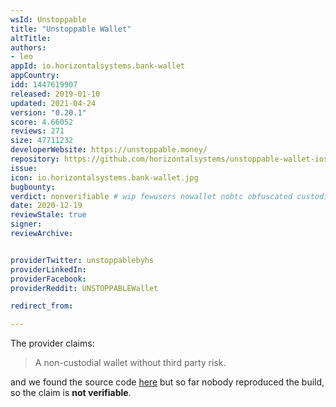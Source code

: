 ```yaml
---
wsId: Unstoppable
title: "Unstoppable Wallet"
altTitle: 
authors:
- leo
appId: io.horizontalsystems.bank-wallet
appCountry: 
idd: 1447619907
released: 2019-01-10
updated: 2021-04-24
version: "0.20.1"
score: 4.66052
reviews: 271
size: 47711232
developerWebsite: https://unstoppable.money/
repository: https://github.com/horizontalsystems/unstoppable-wallet-ios
issue: 
icon: io.horizontalsystems.bank-wallet.jpg
bugbounty: 
verdict: nonverifiable # wip fewusers nowallet nobtc obfuscated custodial nosource nonverifiable reproducible bounty defunct
date: 2020-12-19
reviewStale: true
signer: 
reviewArchive:


providerTwitter: unstoppablebyhs
providerLinkedIn: 
providerFacebook: 
providerReddit: UNSTOPPABLEWallet

redirect_from:

---
```


The provider claims:

> A non-custodial wallet without third party risk.

and we found the source code
[here](https://github.com/horizontalsystems/unstoppable-wallet-ios)
but so far nobody reproduced the build, so the claim is **not verifiable**.
